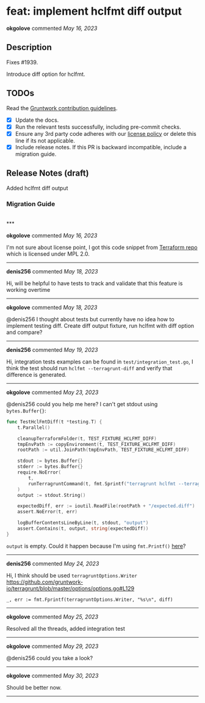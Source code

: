 # feat: implement hclfmt diff output

**okgolove** commented *May 16, 2023*

<!-- Prepend '[WIP]' to the title if this PR is still a work-in-progress. Remove it when it is ready for review! -->

## Description

Fixes #1939.

Introduce diff option for hclfmt.

## TODOs

Read the [Gruntwork contribution guidelines](https://gruntwork.notion.site/Gruntwork-Coding-Methodology-02fdcd6e4b004e818553684760bf691e).

- [x] Update the docs.
- [x] Run the relevant tests successfully, including pre-commit checks.
- [x] Ensure any 3rd party code adheres with our [license policy](https://www.notion.so/gruntwork/Gruntwork-licenses-and-open-source-usage-policy-f7dece1f780341c7b69c1763f22b1378) or delete this line if its not applicable.
- [x] Include release notes. If this PR is backward incompatible, include a migration guide.

## Release Notes (draft)

<!-- One-line description of the PR that can be included in the final release notes. -->
Added hclfmt diff output

### Migration Guide

<!-- Important: If you made any backward incompatible changes, then you must write a migration guide! -->


<br />
***


**okgolove** commented *May 16, 2023*

I'm not sure about license point, I got this code snippet from [Terraform repo](https://github.com/hashicorp/terraform/blob/13cb0d03c7d6cca7b22966428c6032ab1ac4c574/internal/command/fmt.go#L569) which is licensed under MPL 2.0.
***

**denis256** commented *May 18, 2023*

Hi, will be helpful to have tests to track and validate that this feature is working overtime
***

**okgolove** commented *May 18, 2023*

@denis256 I thought about tests but currently have no idea how to implement testing diff.
Create diff output fixture, run hclfmt with diff option and compare?
***

**denis256** commented *May 19, 2023*

Hi, 
integration tests examples can be found in `test/integration_test.go`, 
I think the test should run `hclfmt --terragrunt-diff` and verify that difference is generated.
***

**okgolove** commented *May 23, 2023*

@denis256 could you help me here?
I can't get stdout using `bytes.Buffer{}`:

```go
func TestHclFmtDiff(t *testing.T) {
	t.Parallel()

	cleanupTerraformFolder(t, TEST_FIXTURE_HCLFMT_DIFF)
	tmpEnvPath := copyEnvironment(t, TEST_FIXTURE_HCLFMT_DIFF)
	rootPath := util.JoinPath(tmpEnvPath, TEST_FIXTURE_HCLFMT_DIFF)

	stdout := bytes.Buffer{}
	stderr := bytes.Buffer{}
	require.NoError(
		t,
		runTerragruntCommand(t, fmt.Sprintf("terragrunt hclfmt --terragrunt-diff --terragrunt-working-dir %s", rootPath), &stdout, &stderr),
	)
	output := stdout.String()

	expectedDiff, err := ioutil.ReadFile(rootPath + "/expected.diff")
	assert.NoError(t, err)

	logBufferContentsLineByLine(t, stdout, "output")
	assert.Contains(t, output, string(expectedDiff))
}
```

`output` is empty. Could it happen because I'm using `fmt.Printf()` [here](https://github.com/gruntwork-io/terragrunt/pull/2570/files#diff-3e517b1044febd64a328b7f30b8a2d8d33092b32fb3f288c64a5d8f1544ee5d6R102)?
***

**denis256** commented *May 24, 2023*

Hi,
I think should be used `terragruntOptions.Writer` https://github.com/gruntwork-io/terragrunt/blob/master/options/options.go#L129
```
_, err := fmt.Fprintf(terragruntOptions.Writer, "%s\n", diff)
```
***

**okgolove** commented *May 25, 2023*

Resolved all the threads, added integration test
***

**okgolove** commented *May 29, 2023*

@denis256 could you take a look?
***

**okgolove** commented *May 30, 2023*

Should be better now.
***

